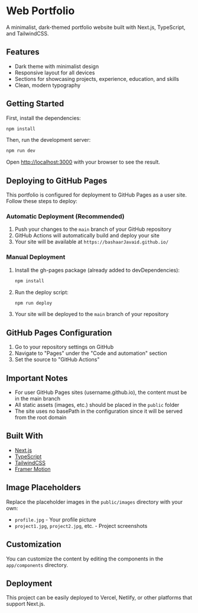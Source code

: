 # Web Portfolio

A minimalist, dark-themed portfolio website built with Next.js, TypeScript, and TailwindCSS.

## Features

- Dark theme with minimalist design
- Responsive layout for all devices
- Sections for showcasing projects, experience, education, and skills
- Clean, modern typography

## Getting Started

First, install the dependencies:

```bash
npm install
```

Then, run the development server:

```bash
npm run dev
```

Open [http://localhost:3000](http://localhost:3000) with your browser to see the result.

## Deploying to GitHub Pages

This portfolio is configured for deployment to GitHub Pages as a user site. Follow these steps to deploy:

### Automatic Deployment (Recommended)

1. Push your changes to the `main` branch of your GitHub repository
2. GitHub Actions will automatically build and deploy your site
3. Your site will be available at `https://bashaarJavaid.github.io/`

### Manual Deployment

1. Install the gh-pages package (already added to devDependencies):
   ```bash
   npm install
   ```

2. Run the deploy script:
   ```bash
   npm run deploy
   ```

3. Your site will be deployed to the `main` branch of your repository

## GitHub Pages Configuration

1. Go to your repository settings on GitHub
2. Navigate to "Pages" under the "Code and automation" section
3. Set the source to "GitHub Actions"

## Important Notes

- For user GitHub Pages sites (username.github.io), the content must be in the main branch
- All static assets (images, etc.) should be placed in the `public` folder
- The site uses no basePath in the configuration since it will be served from the root domain

## Built With

- [Next.js](https://nextjs.org/)
- [TypeScript](https://www.typescriptlang.org/)
- [TailwindCSS](https://tailwindcss.com/)
- [Framer Motion](https://www.framer.com/motion/)

## Image Placeholders

Replace the placeholder images in the `public/images` directory with your own:

- `profile.jpg` - Your profile picture
- `project1.jpg`, `project2.jpg`, etc. - Project screenshots

## Customization

You can customize the content by editing the components in the `app/components` directory.

## Deployment

This project can be easily deployed to Vercel, Netlify, or other platforms that support Next.js. 